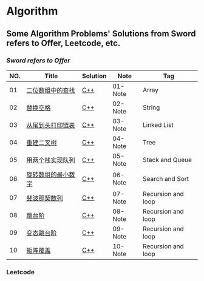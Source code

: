 # Algorithm

## Some Algorithm Problems' Solutions from Sword refers to Offer, Leetcode, etc. 

### ***Sword refers to Offer***


| NO. | Title | Solution | Note | Tag |
| --- | ----- | -------- | ---- | --- |
| 01 | [二位数组中的查找](https://www.nowcoder.com/practice/abc3fe2ce8e146608e868a70efebf62e?tpId=13&tqId=11154&tPage=1&rp=1&ru=/ta/coding-interviews&qru=/ta/coding-interviews/question-ranking/) | [C++](./SwordRefersToOffer/01-二维数组查找/1.cpp)| 01-Note | Array |
| 02 | [替换空格](https://www.nowcoder.com/practice/4060ac7e3e404ad1a894ef3e17650423?tpId=13&tqId=11155&tPage=1&rp=1&ru=/ta/coding-interviews&qru=/ta/coding-interviews/question-ranking) | [C++](./SwordRefersToOffer/02-替换空格/2.cpp)| 02-Note | String |
| 03 | [从尾到头打印链表](https://www.nowcoder.com/practice/d0267f7f55b3412ba93bd35cfa8e8035?tpId=13&tqId=11156&rp=1&ru=/ta/coding-interviews&qru=/ta/coding-interviews/question-ranking) | [C++](./SwordRefersToOffer/03-从尾到头打印链表/3.cpp)| 03-Note | Linked List |
| 04 | [重建二叉树](https://www.nowcoder.com/practice/8a19cbe657394eeaac2f6ea9b0f6fcf6?tpId=13&tqId=11157&rp=1&ru=/ta/coding-interviews&qru=/ta/coding-interviews/question-ranking) | [C++](./SwordRefersToOffer/04-重建二叉树/4.cpp)| 04-Note | Tree |
| 05 | [用两个栈实现队列](https://www.nowcoder.com/practice/54275ddae22f475981afa2244dd448c6?tpId=13&tqId=11158&rp=1&ru=/ta/coding-interviews&qru=/ta/coding-interviews/question-ranking) | [C++](./SwordRefersToOffer/05-用两个栈实现队列/5.cpp)| 05-Note | Stack and Queue |
| 06 | [旋转数组的最小数字](https://www.nowcoder.com/practice/9f3231a991af4f55b95579b44b7a01ba?tpId=13&tqId=11159&rp=1&ru=/ta/coding-interviews&qru=/ta/coding-interviews/question-ranking) | [C++](./SwordRefersToOffer/06-旋转数组的最小数字/6.cpp)| 06-Note | Search and Sort |
| 07 | [斐波那契数列](https://www.nowcoder.com/practice/c6c7742f5ba7442aada113136ddea0c3?tpId=13&tqId=11160&rp=1&ru=/ta/coding-interviews&qru=/ta/coding-interviews/question-ranking) | [C++](./SwordRefersToOffer/07-斐波那契数列/7.cpp)| 07-Note | Recursion and loop |
| 08 | [跳台阶](https://www.nowcoder.com/practice/8c82a5b80378478f9484d87d1c5f12a4?tpId=13&tqId=11161&rp=1&ru=/ta/coding-interviews&qru=/ta/coding-interviews/question-ranking) | [C++](./SwordRefersToOffer/08-跳台阶/8.cpp)| 08-Note | Recursion and loop |
| 09 | [变态跳台阶](https://www.nowcoder.com/practice/22243d016f6b47f2a6928b4313c85387?tpId=13&tqId=11162&rp=1&ru=/ta/coding-interviews&qru=/ta/coding-interviews/question-ranking) | [C++](./SwordRefersToOffer/09-变态跳台阶/9.cpp)| 09-Note | Recursion and loop |
| 10 | [矩阵覆盖](https://www.nowcoder.com/practice/72a5a919508a4251859fb2cfb987a0e6?tpId=13&tqId=11163&rp=1&ru=/ta/coding-interviews&qru=/ta/coding-interviews/question-ranking) | [C++](./SwordRefersToOffer/10-矩阵覆盖/10.cpp)| 10-Note | Recursion and loop |


















### **Leetcode**


